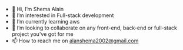 - 👋 Hi, I’m Shema Alain
- 👀 I’m interested in Full-stack development
- 🌱 I’m currently learning aws
- 💞️ I’m looking to collaborate on any front-end, back-end or full-stack project you've got for me
- 📫 How to reach me on alanshema2002@gmail.com

<!---
Tsa2341/Tsa2341 is a ✨ special ✨ repository because its `README.md` (this file) appears on your GitHub profile.
You can click the Preview link to take a look at your changes.
--->
